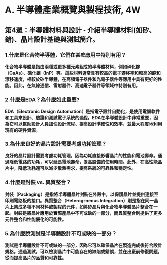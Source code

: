 # A. 半導體產業概覽與製程技術, 4W
## 第4週：半導體材料與設計 - 介紹半導體材料(如矽、鍺)、晶片設計基礎與測試簡介。

### 1.什麼是化合物半導體，它們在甚麼應用中特別有用？

**化合物半導體是指由兩種或更多種元素組成的半導體材料，例如砷化鎵（GaAs）、磷化銦（InP）等。這些材料通常具有較高的電子遷移率和較高的飽和漂移速度，相較於矽半導體，在高頻電子器件和光電子器件等應用中具有更好的性能。因此，在無線通信、雷射器件、高速電子器件等領域中特別有用。**

### 2.什麼是EDA？為什麼如此重要?

**EDA（Electronic Design Automation）是指電子設計自動化，是使用電腦軟件和工具來設計、驗證和測試電子系統的過程。EDA在半導體設計中非常重要，因為它可以幫助設計人員加快設計流程、提高設計準確性和效率，並最大程度地利用現有的硬件資源。**

### 3.為什麼良好的晶片設計需要考慮功耗管理？

**良好的晶片設計需要考慮功耗管理，因為功耗直接影響晶片的性能和電池壽命。通過降低電路的功耗，可以延長電池壽命，提高設備的使用時間。此外，在高性能晶片中，降低功耗還可以減少散熱需求，提高系統的可靠性和穩定性。**

### 4.什麼是封裝 vs. 異質整合？

**封裝（Packaging）是指將半導體晶片封裝在外殼中，以保護晶片並提供連接至印刷電路板的接口。異質整合（Heterogeneous Integration）則是指在同一晶片上集成多種不同材料或製程的元件，如將矽晶片與化合物半導體晶片整合在一起。封裝是將晶片應用於實際產品中不可或缺的一部分，而異質整合則提供了更多元件整合和性能優化的可能性。**

### 5.為什麼說測試是半導體設計不可或缺的一部分？

**測試是半導體設計不可或缺的一部分，因為它可以確保晶片在製造完成後符合設計規格。通過測試，可以檢測晶片中可能存在的缺陷或錯誤，並在出廠前修復問題，從而提高晶片的品質和可靠性。**


